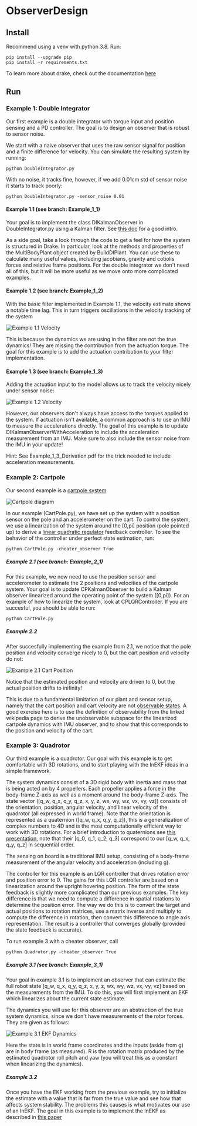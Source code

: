 # ObserverDesign

## Install
Recommend using a venv with python 3.8. Run:
```
pip install --upgrade pip
pip install -r requirements.txt
```

To learn more about drake, check out the documentation [here](https://drake.mit.edu/pydrake/index.html)

## Run

### Example 1: Double Integrator

Our first example is a double integrator with torque input and position sensing and a PD controller. The goal is to design an observer that is robust to sensor noise. 

We start with a naive observer that uses the raw sensor signal for position and a finite difference for velocity. You can simulate the resulting system by running:
```
python DoubleIntegrator.py
```

With no noise, it tracks fine, however, if we add 0.01cm std of sensor noise it starts to track poorly:

```
python DoubleIntegrator.py -sensor_noise 0.01
```

#### Example 1.1 (see branch: Example_1_1)
Your goal is to implement the class DIKalmanObserver in DoubleIntegrator.py using a Kalman filter. See [this doc](https://www.cs.unc.edu/~welch/media/pdf/kalman_intro.pdf) for a good intro.

As a side goal, take a look through the code to get a feel for how the system is structured in Drake. In particular, look at the methods and properties of the MultiBodyPlant object created by BuildDIPlant. You can use these to calculate many useful values, including jacobians, gravity and cotiolis forces and relative frame positions. For the double integrator we don't need all of this, but it will be more useful as we move onto more complicated examples.

#### Example 1.2 (see branch: Example_1_2)
With the basic filter implemented in Example 1.1, the velocity estimate shows a notable time lag. This in turn triggers oscillations in the velocity tracking of the system

![Example 1.1 Velocity](Figures/Example_1_1_velocity.png)

This is because the dynamics we are using in the filter are not the true dynamics! They are missing the contribution from the actuation torque. The goal for this example is to add the actuation contribution to your filter implementation.

#### Example 1.3 (see branch: Example_1_3)
Adding the actuation input to the model allows us to track the velocity nicely under sensor noise:

![Example 1.2 Velocity](Figures/Example_1_2_velocity.png)

However, our observers don't always have access to the torques applied to the system. If actuation isn't available, a common approach is to use an IMU to measure the accelerations directly. The goal of this example is to update DIKalmanObserverWithAcceleration to include the acceleration measurement from an IMU. Make sure to also include the sensor noise from the IMU in your update!

Hint: See Example_1_3_Derivation.pdf for the trick needed to include acceleration measurements.

### Example 2: Cartpole

Our second example is a [cartpole system](http://underactuated.mit.edu/acrobot.html#cart_pole).

![Cartpole diagram](http://underactuated.mit.edu/figures/cartpole.svg)

In our example (CartPole.py), we have set up the system with a position sensor on the pole and an accelerometer on the cart. To control the system, we use a linearization of the system around the [0,pi] position (pole pointed up) to derive a [linear quadratic regulator](http://underactuated.mit.edu/lqr.html) feedback controller. To see the behavior of the controller under perfect state estimation, run:
```
python CartPole.py -cheater_observer True
```

##### Example 2.1 (see branch: Example_2_1)

For this example, we now need to use the position sensor and accelerometer to estimate the 2 positions and velocities of the cartpole system. Your goal is to update CPKalmanObserver to build a Kalman observer linearized around the operating point of the system ([0,pi]). For an example of how to linearize the system, look at CPLQRController. If you are succesful, you should be able to run:
```
python CartPole.py
```

##### Example 2.2

After succesfully implementing the example from 2.1, we notice that the pole position and velocity converge nicely to 0, but the cart position and velocity do not:

![Example 2.1 Cart Position](Figures/Example_2_1_cart_position.png)

Notice that the estimated position and velocity are driven to 0, but the actual position drifts to inifinity!

This is due to a fundamental limitation of our plant and sensor setup, namely that the cart position and cart velocity are not [observable states](https://en.wikipedia.org/wiki/Observability). A good exercise here is to use the definition of observability from the linked wikipedia page to derive the unobservable subspace for the linearized cartpole dynamics with IMU observer, and to show that this corresponds to the position and velocity of the cart. 

### Example 3: Quadrotor

Our third example is a quadrotor. Our goal with this example is to get comfortable with 3D rotations, and to start playing with the InEKF ideas in a simple framework.

The system dynamics consist of a 3D rigid body with inertia and mass that is being acted on by 4 propellers. Each propeller applies a force in the body-frame Z-axis as well as a moment around the body-frame Z-axis. The state vector ([q_w, q_x, q_y, q_z, x, y, z, wx, wy, wz, vx, vy, vz]) consists of the orientation, position, angular velocity, and linear velocity of the quadrotor (all expressed in world frame). Note that the orientation is represented as a quaternion ([q_w, q_x, q_y, q_z]), this is a generalization of complex numbers to 4D and is the most computationally efficient way to work with 3D rotations. For a brief introduction to quaternions see [this presentation](https://ethz.ch/content/dam/ethz/special-interest/mavt/robotics-n-intelligent-systems/asl-dam/documents/lectures/robot_dynamics/RD2_Quaternions.pdf), note that their [q_0, q_1, q_2, q_3] correspond to our [q_w, q_x, q_y, q_z] in sequential order.

The sensing on board is a traditional IMU setup, consisting of a body-frame measurement of the angular velocity and acceleration (including g).

The controller for this example is an LQR controller that drives rotation error and position error to 0. The gains for this LQR controller are based on a linearization around the upright hovering position. The form of the state feedback is slightly more complicated than our previous examples. The key difference is that we need to compute a difference in spatial rotations to determine the position error. The way we do this is to convert the target and actual positions to rotation matrices, use a matrix inverse and multiply to compute the difference in rotation, then convert this difference to angle axis representation. The result is a controller that converges globally (provided the state feedback is accurate).

To run example 3 with a cheater observer, call 
```
python Quadrotor.py -cheater_observer True
```

##### Example 3.1 (see branch: Example_3_1)

Your goal in example 3.1 is to implement an observer that can estimate the full robot state [q_w, q_x, q_y, q_z, x, y, z, wx, wy, wz, vx, vy, vz] based on the measurements from the IMU. To do this, you will first implement an EKF which linearizes about the current state estimate. 

The dynamics you will use for this observer are an abstraction of the true system dynamics, since we don't have measurements of the rotor forces. They are given as follows:

![Example 3.1 EKF Dynamics](Figures/Example_3_1_iekf_dynamics.png)

Here the state is in world frame coordinates and the inputs (aside from g) are in body frame (as measured). R is the rotation matrix produced by the estimated quadrotor roll pitch and yaw (you will treat this as a constant when linearizing the dynamics). 

##### Example 3.2

Once you have the EKF working from the previous example, try to initialize the estimate with a value that is far from the true value and see how that affects system stability. The problems this causes is what motivates our use of an InEKF. The goal in this example is to implement the InEKF as described in [this paper](https://www.annualreviews.org/doi/full/10.1146/annurev-control-060117-105010)
